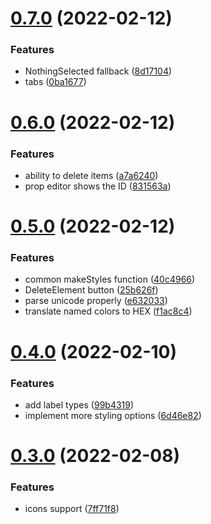# [0.7.0](https://github.com/danielo515/openhasp-designer/compare/v0.6.0...v0.7.0) (2022-02-12)


### Features

* NothingSelected fallback ([8d17104](https://github.com/danielo515/openhasp-designer/commit/8d17104d813d4aa9a1cfed51475fbdeea9958c80))
* tabs ([0ba1677](https://github.com/danielo515/openhasp-designer/commit/0ba167787698054e0b29fd62ef696b8911307b7c))



# [0.6.0](https://github.com/danielo515/openhasp-designer/compare/v0.5.0...v0.6.0) (2022-02-12)


### Features

* ability to delete items ([a7a6240](https://github.com/danielo515/openhasp-designer/commit/a7a624037fa7ac692307e413405a5a97165b8a95))
* prop editor shows the ID ([831563a](https://github.com/danielo515/openhasp-designer/commit/831563abe93b161410c97d2103a7f6879f1c8bbe))



# [0.5.0](https://github.com/danielo515/openhasp-designer/compare/v0.4.0...v0.5.0) (2022-02-12)


### Features

* common makeStyles function ([40c4966](https://github.com/danielo515/openhasp-designer/commit/40c49666f1abc1e330a53de6e5b7709c083e1399))
* DeleteElement button ([25b626f](https://github.com/danielo515/openhasp-designer/commit/25b626f803adbe8971249e84f3d4515137f6b35d))
* parse unicode properly ([e632033](https://github.com/danielo515/openhasp-designer/commit/e632033393fa22f4d0a6a2b64e50db65c33b0829))
* translate named colors to HEX ([f1ac8c4](https://github.com/danielo515/openhasp-designer/commit/f1ac8c4fc7e4c7bf8de193d5731b65fa89a08dcd))



# [0.4.0](https://github.com/danielo515/openhasp-designer/compare/v0.3.0...v0.4.0) (2022-02-10)


### Features

* add label types ([99b4319](https://github.com/danielo515/openhasp-designer/commit/99b4319d0db0daa43a33cf314098820341179206))
* implement more styling options ([6d46e82](https://github.com/danielo515/openhasp-designer/commit/6d46e8274e1ff23381b57f6ca70d7cc46e767c79))



# [0.3.0](https://github.com/danielo515/openhasp-designer/compare/v0.2.0...v0.3.0) (2022-02-08)


### Features

* icons support ([7ff71f8](https://github.com/danielo515/openhasp-designer/commit/7ff71f852468206921a3f7f87df6b82b1cdce333))



